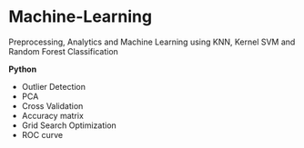 # Machine-Learning
Preprocessing, Analytics and Machine Learning using KNN, Kernel SVM and Random Forest Classification

**Python**
- Outlier Detection
- PCA
- Cross Validation
- Accuracy matrix 
- Grid Search Optimization
- ROC curve

